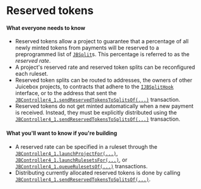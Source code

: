 # Reserved tokens

#### What everyone needs to know

* Reserved tokens allow a project to guarantee that a percentage of all newly minted tokens from payments will be reserved to a preprogrammed list of [`JBSplit`](/docs/dev/v4/api/core/structs/JBSplit.md)s. This percentage is referred to as the *reserved rate*.
* A project's reserved rate and reserved token splits can be reconfigured each ruleset.
* Reserved token splits can be routed to addresses, the owners of other Juicebox projects, to contracts that adhere to the [`IJBSplitHook`](/docs/dev/v4/api/core/interfaces/IJBSplitHook.md) interface, or to the address that sent the [`JBController4_1.sendReservedTokensToSplitsOf(...)`](/docs/dev/v4/api/core/JBController.md#sendreservedtokenstosplitsof) transaction.
* Reserved tokens do not get minted automatically when a new payment is received. Instead, they must be explicitly distributed using the [`JBController4_1.sendReservedTokensToSplitsOf(...)`](/docs/dev/v4/api/core/JBController.md#sendreservedtokenstosplitsof) transaction.

#### What you'll want to know if you're building

* A reserved rate can be specified in a ruleset through the [`JBController4_1.launchProjectFor(...)`](/docs/dev/v4/api/core/JBController.md#launchprojectfor), [`JBController4_1.launchRulesetsFor(...)`](/docs/dev/v4/api/core/JBController.md#launchrulesetsfor), or [`JBController4_1.queueRulesetsOf(...)`](/docs/dev/v4/api/core/JBController.md#queuerulesetsof) transactions.
* Distributing currently allocated reserved tokens is done by calling [`JBController4_1.sendReservedTokensToSplitsOf(...)`](/docs/dev/v4/api/core/JBController.md#sendreservedtokenstosplitsof). 

